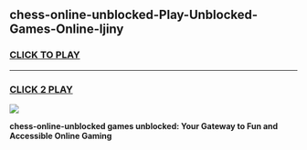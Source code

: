 
## chess-online-unblocked-Play-Unblocked-Games-Online-ljiny
<h3>
<a href="https://premium76.site?title=chess-online-unblocked&ref=25A">CLICK TO PLAY</a></h3>
<hr>

<h3>
<a href="https://premium76.site?title=chess-online-unblocked&ref=25A">CLICK 2 PLAY</a>
  
</h3>

<a href="https://premium76.site?title=chess-online-unblocked&ref=25A"><img src="https://clearcache.store/games.png"></a>


**chess-online-unblocked games unblocked: Your Gateway to Fun and Accessible Online Gaming**
